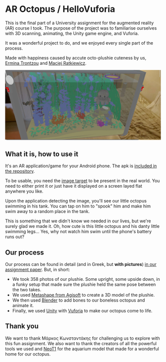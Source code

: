 # AR Octopus / HelloVuforia

This is the final part of a University assignment for the augmented reality (AR) course I took.
The purpose of the project was to familiarise ourselves with 3D scanning, animating, the Unity game engine, and Vuforia.

It was a wonderful project to do, and we enjoyed every single part of the process.

Made with happiness caused by accute octo-plushie cuteness by us, [Ermina Trontzou](https://github.com/ErminaTrontzou/) and [Maciej Ratkiewicz](https://github.com/MaciejRtk95/).

![our octopus plushie in its natural habitat](https://github.com/Erek-Razou/AR-Octopus/blob/main/Screenshots/Screenshot_20240109_215410_Hello_Vuforia.jpg)


## What it is, how to use it

It's an AR application/game for your Android phone.
The apk is [included in the repository](https://github.com/Erek-Razou/AR-Octopus/raw/main/mobile.apk).

To be usable, you need the [image target](https://github.com/Erek-Razou/AR-Octopus/blob/main/Assets/Editor/Vuforia/ImageTargetTextures/HelloVuforia/il_794xN.2769609519_cvra.png) to be present in the real world.
You need to either print it or just have it displayed on a screen layed flat anywhere you like.

Upon the application detecting the image, you'll see our little octopus swimming in his tank.
You can tap on him to "spook" him and make him swim away to a random place in the tank.

This is something that we didn't know we needed in our lives, but we're surely glad we made it.
Oh, how cute is this little octopus and his danty little swimming legs...
Yes, why not watch him swim until the phone's battery runs out?


## Our process

Our process can be found in detail (and in Greek, but **with pictures**) [in our assignment paper](https://github.com/Erek-Razou/AR-Octopus/blob/main/assignment-paper.pdf).
But, in short:
- We took 358 photos of our plushie. Some upright, some upside down, in a funky setup that made sure the plushie held the same pose between the two takes.
- We used [Metashape from Agisoft](https://www.agisoft.com) to create a 3D model of the plushie.
- We then used [Blender](https://www.blender.org) to add bones to our boneless octopus and animate it.
- Finally, we used [Unity](https://unity.com/) with [Vuforia](https://developer.vuforia.com/library/getting-started/vuforia-engine-package-unity) to make our octopus come to life.


## Thank you

We want to thank Μάρκος Κωνσταντάκης for challenging us to explore with this fun assignment.
We also want to thank the creators of all the powerful tools we used and [NeoT1](https://sketchfab.com/3d-models/room-aquarium-now-animated-3d2177c3e90a4379b3484d811c013284) for the aquarium model that made for a wonderful home for our octopus.

